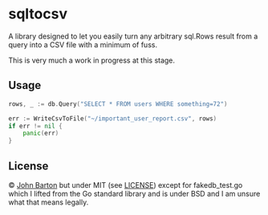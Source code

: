 # sqltocsv

A library designed to let you easily turn any arbitrary sql.Rows result from a query into a CSV file with a minimum of fuss.

This is very much a work in progress at this stage.

## Usage

```go
rows, _ := db.Query("SELECT * FROM users WHERE something=72")

err := WriteCsvToFile("~/important_user_report.csv", rows)
if err != nil {
    panic(err)
}
```

## License

&copy; [John Barton](http://whoisjohnbarton.com/) but under MIT (see [LICENSE](LICENSE)) except for fakedb_test.go which I lifted from the Go standard library and is under BSD and I am unsure what that means legally.
